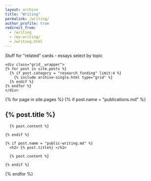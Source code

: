 ```yaml
---
layout: archive
title: "Writing"
permalink: /writing/
author_profile: true
redirect_from:
  - /writing
  - /my-writing/
  - /writing.html
---
```


Stuff for "related" cards - essays select by topic

    <div class="grid__wrapper">
    {% for post in site.posts %}
      {% if post.category = "research funding" limit:4 %}
        {% include archive-single.html type="grid" %}
      {% endif %}
    {% endfor %}
    </div>

<!--  List of "Public writing" -->

  {% for page in site.pages %}
    {% if post.name = "publications.md" %}
      <h2> {% post.title %} </h2>
      
      {% post.content %}

    {% endif %}
    
<!-- List of publications -->
    {% if post.name = "public-writing.md" %}
      <h2> {% post.title%} </h2>

      {% post.content %}

    {% endif %}

  {% endfor %}

